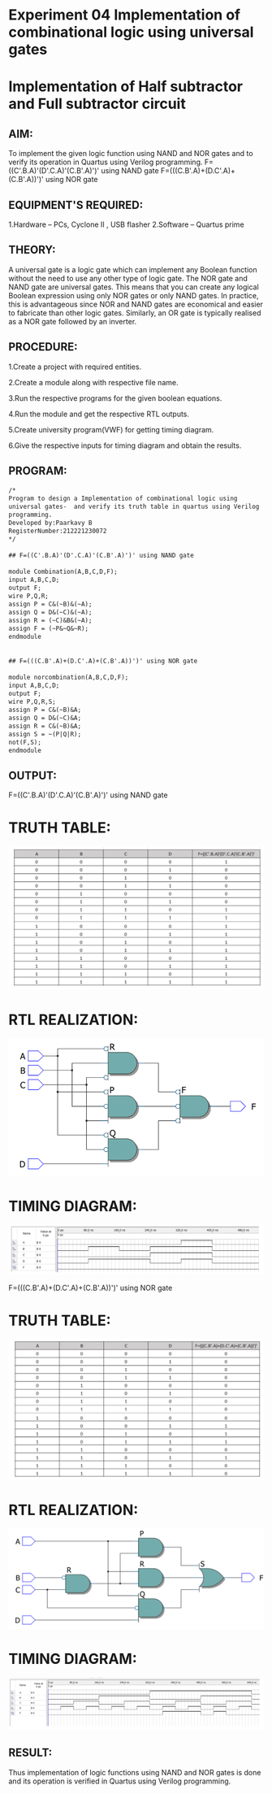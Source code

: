 # Experiment 04 Implementation of combinational logic using universal gates

# Implementation of Half subtractor and Full subtractor circuit

## AIM:

To implement the given logic function using NAND and NOR gates and to verify its operation in Quartus using Verilog programming.
F=((C'.B.A)'(D'.C.A)'(C.B'.A)')' using NAND gate
F=(((C.B'.A)+(D.C'.A)+(C.B'.A))')' using NOR gate

## EQUIPMENT'S REQUIRED:

 1.Hardware – PCs, Cyclone II , USB flasher
 2.Software – Quartus prime

## THEORY:

A universal gate is a logic gate which can implement any Boolean function without the need to use any other type of logic gate. The NOR gate and NAND gate are universal gates. This means that you can create any logical Boolean expression using only NOR gates or only NAND gates. In practice, this is advantageous since NOR and NAND gates are economical and easier to fabricate than other logic gates. Similarly, an OR gate is typically realised as a NOR gate followed by an inverter.

## PROCEDURE:

1.Create a project with required entities.

2.Create a module along with respective file name.

3.Run the respective programs for the given boolean equations.

4.Run the module and get the respective RTL outputs.

5.Create university program(VWF) for getting timing diagram.

6.Give the respective inputs for timing diagram and obtain the results.

## PROGRAM:

```
/*
Program to design a Implementation of combinational logic using universal gates-  and verify its truth table in quartus using Verilog programming.
Developed by:Paarkavy B
RegisterNumber:212221230072
*/

## F=((C'.B.A)'(D'.C.A)'(C.B'.A)')' using NAND gate

module Combination(A,B,C,D,F);
input A,B,C,D;
output F;
wire P,Q,R;
assign P = C&(~B)&(~A);
assign Q = D&(~C)&(~A);
assign R = (~C)&B&(~A);
assign F = (~P&~Q&~R);
endmodule


## F=(((C.B'.A)+(D.C'.A)+(C.B'.A))')' using NOR gate

module norcombination(A,B,C,D,F);
input A,B,C,D;
output F;
wire P,Q,R,S;
assign P = C&(~B)&A;
assign Q = D&(~C)&A;
assign R = C&(~B)&A;
assign S = ~(P|Q|R);
not(F,S);
endmodule
```

## OUTPUT:

F=((C'.B.A)'(D'.C.A)'(C.B'.A)')' using NAND gate

# TRUTH TABLE:

![output](TT-1.png)

# RTL REALIZATION:

![output](rtl-1.png)

# TIMING DIAGRAM:

![output](Td-1.png)


F=(((C.B'.A)+(D.C'.A)+(C.B'.A))')' using NOR gate

# TRUTH TABLE:

![output](TT-2.png)

# RTL REALIZATION:

![output](rtl-2.png)

# TIMING DIAGRAM:

![output](Td-2.png)

## RESULT:

Thus implementation of logic functions using NAND and NOR gates is done and its operation is verified in Quartus using Verilog programming.
 
